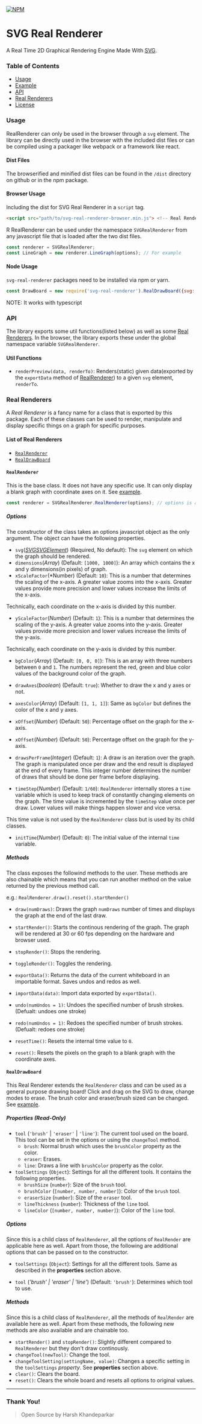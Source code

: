 [![NPM](https://nodei.co/npm/svg-real-renderer.png)](https://npmjs.org/package/svg-real-renderer)

# SVG Real Renderer
A Real Time 2D Graphical Rendering Engine Made With [SVG](https://developer.mozilla.org/en-US/docs/Web/SVG).

### Table of Contents
- [Usage](#usage)
- [Example](https://harshkhandeparkar.github.io/svg-real-renderer)
- [API](#api)
- [Real Renderers](#real-renderers)
- [License](LICENSE)

### Usage
RealRenderer can only be used in the browser through a `svg` element. The library can be directly used in the browser with the included dist files or can be compiled using a packager like webpack or a framework like react.

#### Dist Files
The browserified and minified dist files can be found in the `/dist` directory on github or in the npm package.

#### Browser Usage
Including the dist for SVG Real Renderer in a `script` tag.

```html
<script src="path/to/svg-real-renderer-browser.min.js"> <!-- Real Renderer Dist-->
```
R
RealRenderer can be used under the namespace `SVGRealRenderer` from any javascript file that is loaded after the two dist files.

```js
const renderer = SVGRealRenderer;
const LineGraph = new renderer.LineGraph(options); // For example
```

#### Node Usage
`svg-real-renderer` packages need to be installed via npm or yarn.

```js
const DrawBoard = new require('svg-real-renderer').RealDrawBoard({svg: document.getElementById('svg-id')}) // DrawBoard is an example.
```

NOTE: It works with typescript

### API
The library exports some util functions(listed below) as well as some [Real Renderers](#real-renderers). In the browser, the library exports these under the global namespace variable `SVGRealRenderer`.

#### Util Functions
- `renderPreview(data, renderTo)`: Renders(static) given data(exported by the `exportData` method of [RealRenderer](#realrenderer)) to a given `svg` element, `renderTo`.

### Real Renderers
A *Real Renderer* is a fancy name for a class that is exported by this package. Each of these classes can be used to render, manipulate and display specific things on a graph for specific purposes.

#### List of Real Renderers
- [`RealRenderer`](#realrenderer)
- [`RealDrawBoard`](#realdrawboard)

#### `RealRenderer`
This is the base class. It does not have any specific use. It can only display a blank graph with coordinate axes on it. See [example](https://harshkhandeparkar.github.io/svg-real-renderer).

```js
const renderer = SVGRealRenderer.RealRenderer(options); // options is an object that is explained ahead
```

##### Options
The constructor of the class takes an options javascript object as the only argument. The object can have the following properties.

- `svg`([*SVGSVGElement*](https://developer.mozilla.org/en-US/docs/Web/API/SVGSVGElement)) (Required, No default):  The `svg` element on which the graph should be rendered.
- `dimensions`(*Array*) (Default: `[1000, 1000]`): An array which contains the x and y dimensions(in pixels) of graph.
- `xScaleFactor`(*Number) (Default: `10`): This is a number that determines the scaling of the x-axis. A greater value zooms into the x-axis. Greater values provide more precision and lower values increase the limits of the x-axis.

Technically, each coordinate on the x-axis is divided by this number.

- `yScaleFactor`(*Number*) (Default: `1`): This is a number that determines the scaling of the y-axis. A greater value zooms into the y-axis. Greater values provide more precision and lower values increase the limits of the y-axis.

Technically, each coordinate on the y-axis is divided by this number.

- `bgColor`(*Array*) (Default: `[0, 0, 0]`): This is an array with three numbers between `0` and `1`. The numbers represent the red, green and blue color values of the background color of the graph.

- `drawAxes`(*boolean*) (Default: `true`): Whether to draw the x and y axes or not.

- `axesColor`(*Array*) (Default: `[1, 1, 1]`): Same as `bgColor` but defines the color of the x and y axes.

- `xOffset`(*Number*) (Default: `50`): Percentage offset on the graph for the x-axis.

- `xOffset`(*Number*) (Default: `50`): Percentage offset on the graph for the y-axis.

- `drawsPerFrame`(*Integer*) (Default: `1`): A draw is an iteration over the graph. The graph is manipulated once per draw and the end result is displayed at the end of every frame. This integer number determines the number of draws that should be done per frame before displaying.

- `timeStep`(*Number*) (Default: `1/60`): `RealRenderer` internally stores a `time` variable which is used to keep track of constantly changing elements on the graph. The time value is incremented by the `timeStep` value once per draw. Lower values will make things happen slower and vice versa.

This time value is not used by the `RealRenderer` class but is used by its child classes.

- `initTime`(*Number*) (Default: `0`): The initial value of the internal `time` variable.


##### Methods
The class exposes the followind methods to the user. These methods are also chainable which means that you can run another method on the value returned by the previous method call.

e.g.: `RealRenderer.draw().reset().startRender()`

- `draw(numDraws)`: Draws the graph `numDraws` number of times and displays the graph at the end of the last draw.

- `startRender()`: Starts the continous rendering of the graph. The graph will be rendered at 30 or 60 fps depending on the hardware and browser used.

- `stopRender()`: Stops the rendering.

- `toggleRender()`: Toggles the rendering.

- `exportData()`: Returns the data of the current whiteboard in an importable format. Saves undos and redos as well.

- `importData(data)`: Import data exported by `exportData()`.

- `undo(numUndos = 1)`: Undoes the specified number of brush strokes. (Defualt: undoes one stroke)

- `redo(numUndos = 1)`: Redoes the specified number of brush strokes. (Defualt: redoes one stroke)

- `resetTime()`: Resets the internal time value to `0`.

- `reset()`: Resets the pixels on the graph to a blank graph with the coordinate axes.

#### `RealDrawBoard`
This Real Renderer extends the `RealRenderer` class and can be used as a general purpose drawing board!
Click and drag on the SVG to draw, change modes to erase. The brush color and eraser/brush sized can be changed.
See [example](https://harshkhandeparkar.github.io/svg-real-renderer).

##### Properties (Read-Only)
- `tool` (`'brush'` | `'eraser'` | `'line'`): The current tool used on the board. This tool can be set in the options or using the `changeTool` method.
  - `brush`: Normal brush which uses the `brushColor` property as the color.
  - `eraser`: Erases.
  - `line`: Draws a line with `brushColor` property as the color.
- `toolSettings` (`Object`): Settings for all the different tools. It contains the following properties.
  - `brushSize` (`number`): Size of the `brush` tool.
  - `brushColor` (`[number, number, number]`): Color of the `brush` tool.
  - `eraserSize` (`number`): Size of the `eraser` tool.
  - `lineThickness` (`number`): Thickness of the `line` tool.
  - `lineColor` (`[number, number, number]`): Color of the `line` tool.

##### Options
Since this is a child class of `RealRenderer`, all the options of `RealRender` are applicable here as well.
Apart from those, the following are additional options that can be passed on to the constructor.
- `toolSettings` (`Object`): Settings for all the different tools. Same as described in the **properties** section above.

- `tool` (*'brush' | 'eraser' | 'line'*) (Default: `'brush'`): Determines which tool to use.

##### Methods
Since this is a child class of `RealRenderer`, all the methods of `RealRender` are available here as well.
Apart from these methods, the following new methods are also available and are chainable too.

- `startRender()` and `stopRender()`: Slightly different compared to `RealRenderer` but they don't draw continously.
- `changeTool(newTool)`: Change the tool.
- `changeToolSetting(settingName, value)`: Changes a specific setting in the `toolSettings` *property*. See **properties** section above.
- `clear()`: Clears the board.
- `reset()`: Clears the whole board and resets all options to original values.

****

### Thank You!

> Open Source by Harsh Khandeparkar
